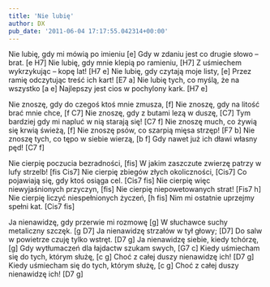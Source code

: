 ```yaml
---
title: 'Nie lubię'
author: DX
pub_date: '2011-06-04 17:17:55.042314+00:00'
---
```


Nie lubię, gdy mi mówią po imieniu [e]
Gdy w zdaniu jest co drugie słowo – brat. [e H7]
Nie lubię, gdy mnie klepią po ramieniu, [H7]
Z uśmiechem wykrzykując – kopę lat! [H7 e]
Nie lubię, gdy czytają moje listy, [e]
Przez ramię odczytując treść ich kart! [E7 a]
Nie lubię tych, co myślą, że na wszystko [a e]
Najlepszy jest cios w pochylony kark. [H7 e]

Nie znoszę, gdy do czegoś ktoś mnie zmusza, [f]
Nie znoszę, gdy na litość brać mnie chce, [f C7]
Nie znoszę, gdy z butami lezą w duszę, [C7]
Tym bardziej gdy mi napluć w nią starają się! [C7 f]
Nie znoszę much, co żywią się krwią świeżą, [f]
Nie znoszę psów, co szarpią mięsa strzęp! [F7 b]
Nie znoszę tych, co tępo w siebie wierzą, [b f]
Gdy nawet już ich dławi własny pęd! [C7 f]

Nie cierpię poczucia bezradności, [fis]
W jakim zaszczute zwierzę patrzy w lufy strzelb! [fis Cis7]
Nie cierpię zbiegów złych okoliczności, [Cis7]
Co pojawiają się, gdy ktoś osiąga cel. [Cis7 fis]
Nie cierpię więc niewyjaśnionych przyczyn, [fis]
Nie cierpię niepowetowanych strat! [Fis7 h]
Nie cierpię liczyć niespełnionych życzeń, [h fis]
Nim mi ostatnie uprzejmy spełni kat. [Cis7 fis]

Ja nienawidzę, gdy przerwie mi rozmowę [g]
W słuchawce suchy metaliczny szczęk. [g D7]
Ja nienawidzę strzałów w tył głowy; [D7]
Do salw w powietrze czuję tylko wstręt. [D7 g]
Ja nienawidzę siebie, kiedy tchórzę, [g]
Gdy wytłumaczeń dla łajdactw szukam swych, [G7 c]
Kiedy uśmiecham się do tych, którym służę, [c g]
Choć z całej duszy nienawidzę ich! [D7 g]
Kiedy uśmiecham się do tych, którym służę, [c g]
Choć z całej duszy nienawidzę ich! [D7 g]